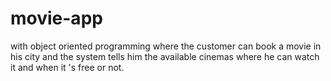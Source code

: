 # movie-app
with object oriented programming where the customer can book a movie in his city and the system
tells him the available cinemas where he can watch it and when it 's free or not.
